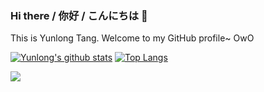 ### Hi there / 你好 / こんにちは 👋

This is Yunlong Tang. Welcome to my GitHub profile~ OwO

[![Yunlong's github stats](https://github-readme-stats.vercel.app/api?username=yunlong10&theme=default)](https://github.com/yunlong10/github-readme-stats)  [![Top Langs](https://github-readme-stats.vercel.app/api/top-langs/?username=yunlong10&layout=compact&theme=default)](https://github.com/yunlong10/github-readme-stats)

![](https://komarev.com/ghpvc/?username=yunlong10&style=plastic)
